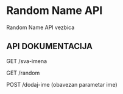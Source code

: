 # Random Name API

Random Name API vezbica

## API DOKUMENTACIJA

GET
/sva-imena

GET
/random

POST
/dodaj-ime
(obavezan parametar ime)
